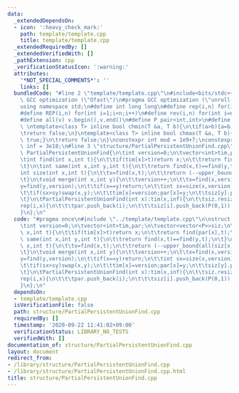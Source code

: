 ```yaml
---
data:
  _extendedDependsOn:
  - icon: ':heavy_check_mark:'
    path: template/template.cpp
    title: template/template.cpp
  _extendedRequiredBy: []
  _extendedVerifiedWith: []
  _pathExtension: cpp
  _verificationStatusIcon: ':warning:'
  attributes:
    '*NOT_SPECIAL_COMMENTS*': ''
    links: []
  bundledCode: "#line 2 \"template/template.cpp\"\n#include<bits/stdc++.h>\n#pragma\
    \ GCC optimization (\"Ofast\")\n#pragma GCC optimization (\"unroll-loops\")\n\
    using namespace std;\n#define int long long\n#define rep(i,n) for(int i=0;i<n;i++)\n\
    #define REP(i,n) for(int i=1;i<n;i++)\n#define rev(i,n) for(int i=n-1;i>=0;i--)\n\
    #define all(v) v.begin(),v.end()\n#define P pair<int,int>\n#define len(s) (int)s.size()\n\
    \ \ntemplate<class T> inline bool chmin(T &a, T b){\n\tif(a>b){a=b;return true;}\n\
    \treturn false;\n}\ntemplate<class T> inline bool chmax(T &a, T b){\n\tif(a<b){a=b;return\
    \ true;}\n\treturn false;\n}\nconstexpr int mod = 1e9+7;\nconstexpr long long\
    \ inf = 3e18;\n#line 3 \"structure/PartialPersistentUnionFind.cpp\"\n\nstruct\
    \ PartialPersistentUnionFind{\n\tint version=0;\n\tvector<int>tim,par;\n\tvector<vector<P>>siz;\n\
    \tint find(int x,int t){\n\t\tif(tim[x]>t)return x;\n\t\treturn find(par[x],t);\n\
    \t}\n\tint same(int x,int y,int t){\n\t\treturn find(x,t)==find(y,t);\n\t}\n\t\
    int size(int x,int t){\n\t\tx=find(x,t);\n\t\treturn (--upper_bound(all(siz[x]),P(t,inf)))->second;\n\
    \t}\n\tvoid merge(int x,int y){\n\t\tversion++;\n\t\tx=find(x,version);\n\t\t\
    y=find(y,version);\n\t\tif(x==y)return;\n\t\tint sx=size(x,version),sy=size(y,version);\n\
    \t\tif(sx>sy)swap(x,y);\n\t\ttim[x]=version;par[x]=y;\n\t\tsiz[y].push_back({version,sx+sy});\n\
    \t}\n\tPartialPersistentUnionFind(int x):tim(x,inf){\n\t\tsiz.resize(x);\n\t\t\
    rep(i,x){\n\t\t\tpar.push_back(i);\n\t\t\tsiz[i].push_back(P(0,1));\n\t\t}\n\t\
    }\n};\n"
  code: "#pragma once\n#include \"../template/template.cpp\"\n\nstruct PartialPersistentUnionFind{\n\
    \tint version=0;\n\tvector<int>tim,par;\n\tvector<vector<P>>siz;\n\tint find(int\
    \ x,int t){\n\t\tif(tim[x]>t)return x;\n\t\treturn find(par[x],t);\n\t}\n\tint\
    \ same(int x,int y,int t){\n\t\treturn find(x,t)==find(y,t);\n\t}\n\tint size(int\
    \ x,int t){\n\t\tx=find(x,t);\n\t\treturn (--upper_bound(all(siz[x]),P(t,inf)))->second;\n\
    \t}\n\tvoid merge(int x,int y){\n\t\tversion++;\n\t\tx=find(x,version);\n\t\t\
    y=find(y,version);\n\t\tif(x==y)return;\n\t\tint sx=size(x,version),sy=size(y,version);\n\
    \t\tif(sx>sy)swap(x,y);\n\t\ttim[x]=version;par[x]=y;\n\t\tsiz[y].push_back({version,sx+sy});\n\
    \t}\n\tPartialPersistentUnionFind(int x):tim(x,inf){\n\t\tsiz.resize(x);\n\t\t\
    rep(i,x){\n\t\t\tpar.push_back(i);\n\t\t\tsiz[i].push_back(P(0,1));\n\t\t}\n\t\
    }\n};\n"
  dependsOn:
  - template/template.cpp
  isVerificationFile: false
  path: structure/PartialPersistentUnionFind.cpp
  requiredBy: []
  timestamp: '2020-09-22 11:41:02+09:00'
  verificationStatus: LIBRARY_NO_TESTS
  verifiedWith: []
documentation_of: structure/PartialPersistentUnionFind.cpp
layout: document
redirect_from:
- /library/structure/PartialPersistentUnionFind.cpp
- /library/structure/PartialPersistentUnionFind.cpp.html
title: structure/PartialPersistentUnionFind.cpp
---
```

